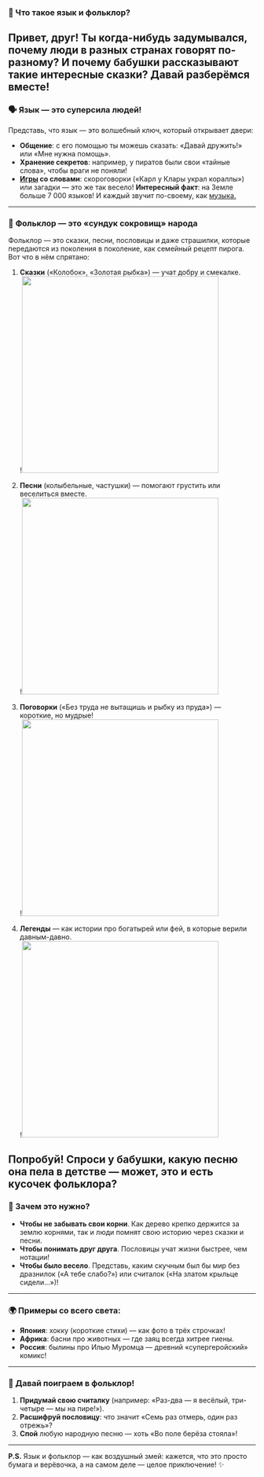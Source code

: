 ### 🌟 Что такое язык и фольклор?
Привет, друг! Ты когда-нибудь задумывался, почему люди в разных странах говорят по-разному? И почему бабушки рассказывают такие интересные сказки? Давай разберёмся вместе!
---

### 🗣 **Язык — это суперсила людей!**  
Представь, что язык — это волшебный ключ, который открывает двери:
- **Общение**: с его помощью ты можешь сказать: «Давай дружить!» или «Мне нужна помощь».
- **Хранение секретов**: например, у пиратов были свои «тайные слова», чтобы враги не поняли!
- **[Игры](../traditional_games/traditional_games.md) со словами**: скороговорки («Карл у Клары украл кораллы») или загадки — это же так весело!
**Интересный факт**: на Земле больше 7 000 языков! И каждый звучит по-своему, как [музыка.](../music_and_dances/music_and_dances.md)
---

### 📜 **Фольклор — это «сундук сокровищ» народа**  
Фольклор — это сказки, песни, пословицы и даже страшилки, которые передаются из поколения в поколение, как семейный рецепт пирога.
Вот что в нём спрятано:
1. **Сказки** («Колобок», «Золотая рыбка») — учат добру и смекалке.  
!<img src="https://cdn1.ozone.ru/s3/multimedia-5/6126648005.jpg" width=400px height=400px> 

2. **Песни** (колыбельные, частушки) — помогают грустить или веселиться вместе.  
!<img src="https://avatars.mds.yandex.net/i?id=1b476a80cb291cc163c2480c222edea4_l-5310530-images-thumbs&n=13" width=400px height=400px>

3. **Поговорки** («Без труда не вытащишь и рыбку из пруда») — короткие, но мудрые!  
!<img src="https://cdn.culture.ru/images/89a504f6-fcf7-53e4-a5e3-db8b01c189b3" width=400px height=400px>

4. **Легенды** — как истории про богатырей или фей, в которые верили давным-давно.  
!<img src="https://i.pinimg.com/originals/13/1a/13/131a13fd2ea20d810645f168e690b7e2.jpg" width=400px height=400px> 

**Попробуй!** Спроси у бабушки, какую песню она пела в детстве — может, это и есть кусочек фольклора?
---

### 🤔 Зачем это нужно?
- **Чтобы не забывать свои корни**. Как дерево крепко держится за землю корнями, так и люди помнят свою историю через сказки и песни.
- **Чтобы понимать друг друга**. Пословицы учат жизни быстрее, чем нотации!
- **Чтобы было весело**. Представь, каким скучным был бы мир без дразнилок («А тебе слабо?») или считалок («На златом крыльце сидели…»)!
---

### 🌍 Примеры со всего света:
- **Япония**: хокку (короткие стихи) — как фото в трёх строчках!
- **Африка**: басни про животных — где заяц всегда хитрее гиены.
- **Россия**: былины про Илью Муромца — древний «супергеройский» комикс!
---

### 🎲 Давай поиграем в фольклор!
1. **Придумай свою считалку** (например: «Раз-два — я весёлый, три-четыре — мы на пире!»).
2. **Расшифруй пословицу**: что значит «Семь раз отмерь, один раз отрежь»?
3. **Спой** любую народную песню — хоть «Во поле берёза стояла»!
---

**P.S.** Язык и фольклор — как воздушный змей: кажется, что это просто бумага и верёвочка, а на самом деле — целое приключение! ✨